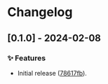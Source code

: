 # Changelog

## [0.1.0] - 2024-02-08

### :sparkles: Features

- Initial release ([78617fb](78617fb05ab3e528bc2e863236917c9e5e42405b)).
